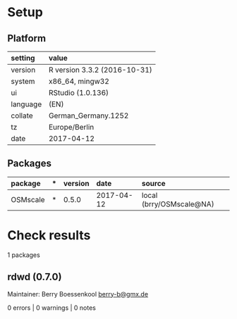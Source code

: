 # Setup

## Platform

|setting  |value                        |
|:--------|:----------------------------|
|version  |R version 3.3.2 (2016-10-31) |
|system   |x86_64, mingw32              |
|ui       |RStudio (1.0.136)            |
|language |(EN)                         |
|collate  |German_Germany.1252          |
|tz       |Europe/Berlin                |
|date     |2017-04-12                   |

## Packages

|package  |*  |version |date       |source                   |
|:--------|:--|:-------|:----------|:------------------------|
|OSMscale |*  |0.5.0   |2017-04-12 |local (brry/OSMscale@NA) |

# Check results
1 packages

## rdwd (0.7.0)
Maintainer: Berry Boessenkool <berry-b@gmx.de>

0 errors | 0 warnings | 0 notes

